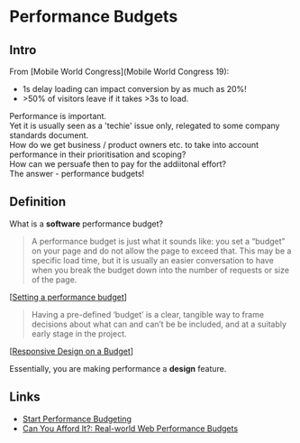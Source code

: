 # Performance Budgets

## Intro
From [Mobile World Congress](Mobile World Congress 19):
* 1s delay loading can impact conversion by as much as 20%! 
* \>50% of visitors leave if it takes >3s to load. 

Performance is important.  
Yet it is usually seen as a 'techie' issue only, relegated to some company standards document.  
How do we get business / product owners etc. to take into account performance in their prioritisation and scoping?  
How can we persuafe then to pay for the addiitonal effort?  
The answer - performance budgets!

## Definition
What is a **software** performance budget?

> A performance budget is just what it sounds like: you set a “budget” on your page and do not allow the page to exceed that. This may be a specific load time, but it is usually an easier conversation to have when you break the budget down into the number of requests or size of the page.

[[Setting a performance budget](https://timkadlec.com/2013/01/setting-a-performance-budget/)]  

> Having a pre-defined ‘budget’ is a clear, tangible way to frame decisions about what can and can’t be be included, and at a suitably early stage in the project.

[[Responsive Design on a Budget](https://clearleft.com/posts/responsive-design-on-a-budget)]

Essentially, you are making performance a **design** feature.

## Links
* [Start Performance Budgeting](https://addyosmani.com/blog/performance-budgets/)
* [Can You Afford It?: Real-world Web Performance Budgets](https://infrequently.org/2017/10/can-you-afford-it-real-world-web-performance-budgets/)




